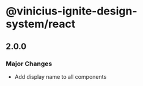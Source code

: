 # @vinicius-ignite-design-system/react

## 2.0.0

### Major Changes

- Add display name to all components
